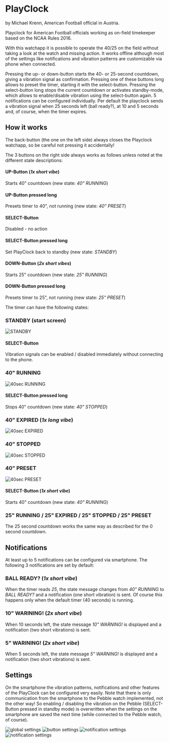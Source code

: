 # PlayClock
by Michael Krenn, American Football official in Austria.

Playclock for American Football officials working as on-field timekeeper based on the NCAA Rules 2016.

With this watchapp it is possible to operate the 40/25 on the field without taking a look at the watch and missing action. It works offline although most of the settings like notifications and vibration patterns are customizable via phone when connected.

Pressing the up- or down-button starts the 40- or 25-second countdown, giving a vibration signal as confirmation.
Pressing one of these buttons long allows to preset the timer, starting it with the select-button.
Pressing the select-button long stops the current countdown or activates standby-mode, which allows to enable/disable vibration using the select-button again.
5 notifications can be configured individually. Per default the playclock sends a vibration signal when 25 seconds left (ball ready?), at 10 and 5 seconds and, of course, when the timer expires.

## How it works
The back-button (the one on the left side) always closes the Playclock watchapp, so be careful not pressing it accidentally!

The 3 buttons on the right side always works as follows unless noted at the different state descriptions:

#### UP-Button (*1x short vibe*)
Starts 40" countdown (new state: *40" RUNNING*)
#### UP-Button pressed long
Presets timer to 40", not running (new state: *40" PRESET*)
#### SELECT-Button
Disabled - no action
#### SELECT-Button pressed long
Set PlayClock back to standby (new state: *STANDBY*)
#### DOWN-Button (*2x short vibes*)
Starts 25" countdown (new state: *25" RUNNING*)
#### DOWN-Button pressed long
Presets timer to 25", not running (new state: *25" PRESET*)

The timer can have the following states:

### STANDBY (start screen)
![STANDBY](docs/standby.png)
#### SELECT-Button
Vibration signals can be enabled / disabled immediately without connecting to the phone.

### 40" RUNNING
![40sec RUNNING](docs/40_running.png "40sec RUNNING")
#### SELECT-Button pressed long
Stops 40" countdown (new state: *40" STOPPED*)

### 40" EXPIRED (*1x long vibe*)
![40sec EXPIRED](docs/40_expired.png "40sec EXPIRED")

### 40" STOPPED
![40sec STOPPED](docs/40_stopped.png "40sec STOPPED")

### 40" PRESET
![40sec PRESET](docs/40_preset.png "40sec PRESET")
#### SELECT-Button (*1x short vibe*)
Starts 40" countdown (new state: *40" RUNNING*)

### 25" RUNNING / 25" EXPIRED / 25" STOPPED / 25" PRESET
The 25 second countdown works the same way as described for the 0 second countdown.

## Notifications
At least up to 5 notifications can be configured via smartphone. The following 3 notifications are set by default:

### BALL READY? (*1x short vibe*)
When the timer reads *25*, the state message changes from *40" RUNNING* to *BALL READY?* and a notification (one short vibration) is sent.
Of course this happens only when the default timer (40 seconds) is running.

### 10" WARINING! (*2x short vibe*)
When 10 seconds left, the state message *10" WARNING!* is displayed and a notification (two short vibrations) is sent.

### 5" WARINING! (*2x short vibe*)
When 5 seconds left, the state message *5" WARNING!* is displayed and a notification (two short vibrations) is sent.

## Settings
On the smartphone the vibration patterns, notifications and other features of the PlayClock can be configured very easily. Note that there is only communication from the smartphone to the Pebble watch implemented, not the other way! So enabling / disabling the vibration on the Pebble (SELECT-Button pressed in standby mode) is overwritten when the settings on the smartphone are saved the next time (while connected to the Pebble watch, of course).

![global settings](docs/settings_global.png "global settings")
![button settings](docs/settings_buttons.png "button settings")
![notification settings](docs/settings_notification1.png "notification settings")
![notification settings](docs/settings_notification.png "notification settings")
